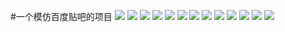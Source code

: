 #一个模仿百度贴吧的项目
<img src="https://github.com/fanqang/tieba/blob/master/%E9%A1%B9%E7%9B%AE%E6%88%AA%E5%9B%BE/img1.png"/>
<img src="https://github.com/fanqang/tieba/blob/master/%E9%A1%B9%E7%9B%AE%E6%88%AA%E5%9B%BE/img2.png"/>
<img src="https://github.com/fanqang/tieba/blob/master/%E9%A1%B9%E7%9B%AE%E6%88%AA%E5%9B%BE/img3.png"/>
<img src="https://github.com/fanqang/tieba/blob/master/%E9%A1%B9%E7%9B%AE%E6%88%AA%E5%9B%BE/img4.png"/>
<img src="https://github.com/fanqang/tieba/blob/master/%E9%A1%B9%E7%9B%AE%E6%88%AA%E5%9B%BE/img5.png"/>
<img src="https://github.com/fanqang/tieba/blob/master/%E9%A1%B9%E7%9B%AE%E6%88%AA%E5%9B%BE/img6.png"/>
<img src="https://github.com/fanqang/tieba/blob/master/%E9%A1%B9%E7%9B%AE%E6%88%AA%E5%9B%BE/img7.png"/>
<img src="https://github.com/fanqang/tieba/blob/master/%E9%A1%B9%E7%9B%AE%E6%88%AA%E5%9B%BE/img8.png"/>
<img src="https://github.com/fanqang/tieba/blob/master/%E9%A1%B9%E7%9B%AE%E6%88%AA%E5%9B%BE/img9.png"/>
<img src="https://github.com/fanqang/tieba/blob/master/%E9%A1%B9%E7%9B%AE%E6%88%AA%E5%9B%BE/img10.png"/>
<img src="https://github.com/fanqang/tieba/blob/master/%E9%A1%B9%E7%9B%AE%E6%88%AA%E5%9B%BE/img11.png"/>
<img src="https://github.com/fanqang/tieba/blob/master/%E9%A1%B9%E7%9B%AE%E6%88%AA%E5%9B%BE/img12.png"/>
<img src="https://github.com/fanqang/tieba/blob/master/%E9%A1%B9%E7%9B%AE%E6%88%AA%E5%9B%BE/img13.png"/>

